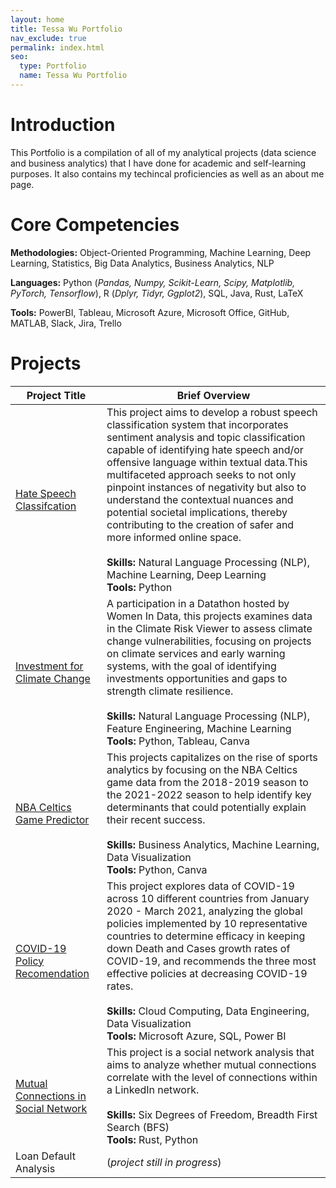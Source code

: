 ```yaml
---
layout: home
title: Tessa Wu Portfolio
nav_exclude: true
permalink: index.html
seo:
  type: Portfolio
  name: Tessa Wu Portfolio
---
```


# Introduction 
This Portfolio is a compilation of all of my analytical projects (data science and business analytics) that I have done for academic and self-learning purposes. It also contains my techincal proficiencies as well as an about me page.

# Core Competencies
**Methodologies:** Object-Oriented Programming, Machine Learning, Deep Learning, Statistics, Big Data Analytics, Business Analytics, NLP

**Languages:** Python (*Pandas, Numpy, Scikit-Learn, Scipy, Matplotlib, PyTorch, Tensorflow*), R (*Dplyr, Tidyr, Ggplot2*), SQL, Java, Rust, LaTeX

**Tools:** PowerBI, Tableau, Microsoft Azure, Microsoft Office, GitHub, MATLAB, Slack, Jira, Trello	
	
# Projects

| Project Title | Brief Overview |
| --- | --- |
| [Hate Speech Classifcation](https://github.com/tessajwu/Hate-Speech-Classification) | This project aims to develop a robust speech classification system that incorporates sentiment analysis and topic classification capable of identifying hate speech and/or offensive language within textual data.This multifaceted approach seeks to not only pinpoint instances of negativity but also to understand the contextual nuances and potential societal implications, thereby contributing to the creation of safer and more informed online space. <br><br> **Skills:** Natural Language Processing (NLP), Machine Learning, Deep Learning <br> **Tools:** Python| 
| [Investment for Climate Change](https://github.com/tessajwu/Investment_for_Climate_Change) | A participation in a Datathon hosted by Women In Data, this projects examines data in the Climate Risk Viewer to assess climate change vulnerabilities, focusing on projects on climate services and early warning systems, with the goal of identifying investments opportunities and gaps to strength climate resilience. <br><br> **Skills:** Natural Language Processing (NLP), Feature Engineering, Machine Learning <br> **Tools:** Python, Tableau, Canva|
| [NBA Celtics Game Predictor](https://github.com/tessajwu/NBA_Celtics_PredictiveAnalysis) | This projects capitalizes on the rise of sports analytics by focusing on the NBA Celtics game data from the 2018-2019 season to the 2021-2022 season to help identify key determinants that could potentially explain their recent success. <br><br> **Skills:** Business Analytics, Machine Learning, Data Visualization <br> **Tools:** Python, Canva|
| [COVID-19 Policy Recomendation](https://github.com/tessajwu/Covid-19_Policy_Reccomendation) | This project explores data of COVID-19 across 10 different countries from January 2020 - March 2021, analyzing the global policies implemented by 10 representative countries to determine efficacy in keeping down Death and Cases growth rates of COVID-19, and recommends the three most effective policies at decreasing COVID-19 rates. <br><br> **Skills:** Cloud Computing, Data Engineering, Data Visualization <br> **Tools:** Microsoft Azure, SQL, Power BI  |
| [Mutual Connections in Social Network](https://github.com/tessajwu/Mutual_Connection_in_Social_Network) | This project is a social network analysis that aims to analyze whether mutual connections correlate with the level of connections within a LinkedIn network. <br><br> **Skills:** Six Degrees of Freedom, Breadth First Search (BFS) <br> **Tools:** Rust, Python |
| Loan Default Analysis | (*project still in progress*) |



